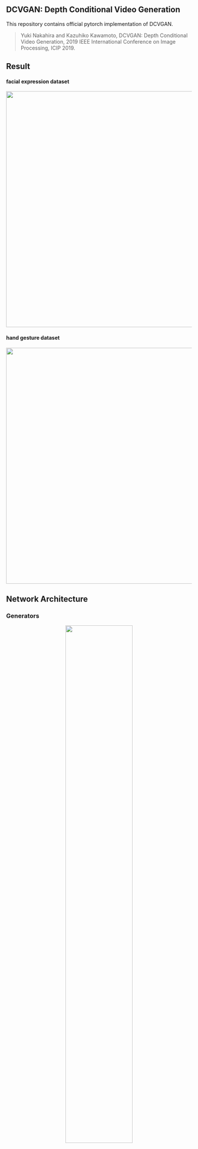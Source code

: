 DCVGAN: Depth Conditional Video Generation
--

This repository contains official pytorch implementation of DCVGAN.

> Yuki Nakahira and Kazuhiko Kawamoto, DCVGAN: Depth Conditional Video Generation, 2019 IEEE International Conference on Image Processing, ICIP 2019.

## Result

#### facial expression dataset

<p align="center">
<img src="https://user-images.githubusercontent.com/13511520/54088503-f58d8900-43a1-11e9-8b27-1eca5a7d8e98.gif" width="640px">
</p>

#### hand gesture dataset

<p align="center">
<img src="https://user-images.githubusercontent.com/13511520/54088434-75672380-43a1-11e9-9f7e-c6ff1bc0b77b.gif" width="640px">
</p>


## Network Architecture

### Generators

<p align="center">
<img src="https://user-images.githubusercontent.com/13511520/57746277-743cd480-770b-11e9-8066-c3b6b64426aa.png" width="60%">
</p>

### Discriminators

<p align="center">
<img src="https://user-images.githubusercontent.com/13511520/57746276-73a43e00-770b-11e9-90ec-9dcc58ffc3b6.png" width="60%">
</p>

## Requirements

- Python3
- PyTorch
- FFmpeg
- OpenCV



### 1. Install dependencies

```
pip install -r requirements.txt
```



### 2. Prepare the dataset

- facial expression: [MUG Facial Exprssion Database](https://mug.ee.auth.gr/fed/)
- hand gesture: [Chalearn LAP IsoGD Database](http://www.cbsr.ia.ac.cn/users/jwan/database/isogd.html)

Please follow the instructions of each official page to download the dataset. Preprocessing codes for facial expression dataset is not available now. I recommend to place the dataset under `data/raw/`



### 3. Training

```
python src/train.py --config <config.yml>
tensorboard --logdir <result dir>
```

For the first time, preprocessing for the dataset starts automatically. Preprocessing is to format all datasets into a common format for [VideoDataset](https://github.com/raahii/dcvgan/blob/master/src/dataset.py#L18). 

Please refer and edit `configs/XXX.yml` to chage training configurations such as training epochs, batchsize, result directory.

### 4. Sampling

```
python src/generate_samples.py <result dir> <iteration> <save dir>
```



### 5. Evaluation

I have published a framework for efficient evaluation of video generation, [video-gans-evaluation](https://github.com/raahii/video-gans-evaluation). The framework supports `Inception Score`, `FID` and `PRD` now. **Please star the repository if you like it!** :relaxed:



----



## TODOS

- [ ] upload pretrained models
- [ ] dockernize

